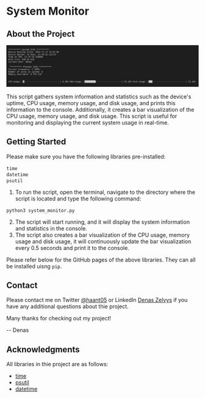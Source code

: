 # System Monitor

## About the Project

![System-Monitor](https://github.com/haant/System-Monitor/blob/main/demo.png)

This script gathers system information and statistics such as the device's uptime, CPU usage, memory usage, and disk usage, and prints this information to the console. Additionally, it creates a bar visualization of the CPU usage, memory usage, and disk usage. This script is useful for monitoring and displaying the current system usage in real-time.

## Getting Started

Please make sure you have the following libraries pre-installed:
```
time
datetime
psutil
```
1) To run the script, open the terminal, navigate to the directory where the script is located and type the following command:
```
python3 system_monitor.py
```
2) The script will start running, and it will display the system information and statistics in the console.
3) The script also creates a bar visualization of the CPU usage, memory usage and disk usage, it will continuously update the bar visualization every 0.5 seconds and print it to the console.

Please refer below for the GitHub pages of the above libraries. They can all be installed uisng ```pip```.

## Contact

Please contact me on Twitter [@haant05](https://twitter.com/haant05) or LinkedIn [Denas Zelvys](https://www.linkedin.com/in/denaszelvys/) if you have any additional questions about thie project. 

Many thanks for checking out my project!

-- Denas

## Acknowledgments

All libraries in thie project are as follows:

- [time](https://docs.python.org/3/library/time.html)
- [psutil](https://github.com/giampaolo/psutil)
- [datetime](https://docs.python.org/3/library/datetime.html)

